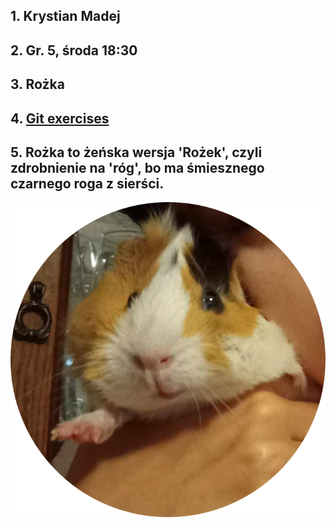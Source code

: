 ## 1. Krystian Madej
## 2. Gr. 5, środa 18:30
## 3. Rożka
## 4. [Git exercises](https://gitexercises.fracz.com/committer/4f077778733d7aabc885a00e1d811d4fbb5c4a24?email=krystian1542@gmail.com)
## 5. Rożka to żeńska wersja 'Rożek', czyli zdrobnienie na 'róg', bo ma śmiesznego czarnego roga z sierści.

<img src="rozka.png">